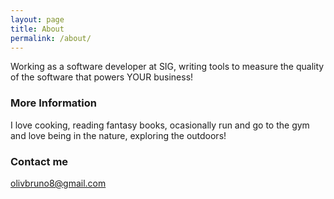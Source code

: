 ```yaml
---
layout: page
title: About
permalink: /about/
---
```


Working as a software developer at SIG, writing tools to measure the quality of the software that powers YOUR business!

### More Information

I love cooking, reading fantasy books, ocasionally run and go to the gym and love being in the nature, exploring the outdoors!

### Contact me

[olivbruno8@gmail.com](mailto:olivbruno8@gmail.com)
